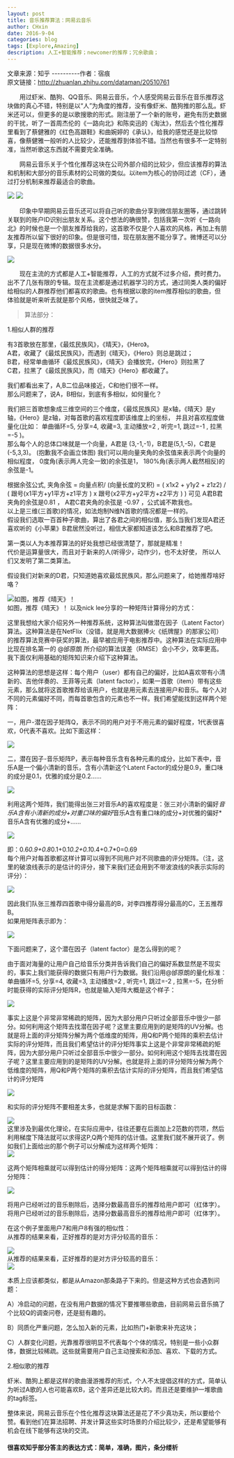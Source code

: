 ```yaml
---
layout: post
title: 音乐推荐算法：网易云音乐
author: CHxin
date: 2016-9-04
categories: blog
tags: [Explore,Amazing]
description: 人工+智能推荐；newcomer的推荐；冗余歌曲；
---
```


文章来源：知乎 ----------作者：宿痕  
原文链接：http://zhuanlan.zhihu.com/dataman/20510761  

&emsp;&emsp;用过虾米、酷狗、QQ音乐、网易云音乐，个人感受网易云音乐在音乐推荐这块做的真心不错，特别是以“人”为角度的推荐，没有像虾米、酷狗推的那么乱。虾米还可以，但更多的是以歌搜歌的形式。刚注册了一个新的账号，避免有历史数据的干扰，听了一首周杰伦的《一路向北》和陈奕迅的《淘汰》，然后去个性化推荐里看到了蔡健雅的《红色高跟鞋》和曲婉婷的《承认》，给我的感觉还是比较惊喜，像蔡健雅一般听的人比较少，还能推荐到体验不错。当然也有很多不一定特别准，当然听歌这东西就不需要完全准确。  

&emsp;&emsp;网易云音乐关于个性化推荐这块在公司外部介绍的比较少，但应该推荐的算法和机制和大部分的音乐素材的公司做的类似。以item为核心的协同过滤（CF），通过打分机制来推荐最适合的歌曲。  
<div align=left></div>  
<img src="http://chengxinhust.xyz/img/20160904/1.jpg"  />
<img src="http://chengxinhust.xyz/img/20160904/3.jpg"  />


&emsp;&emsp;印象中早期网易云音乐还可以将自己听的歌曲分享到微信朋友圈等，通过跳转关联到的账户ID识别出朋友关系。这个想法的确很赞，包括我第一次听《一路向北》的时候也是一个朋友推荐给我的，这首歌不仅是个人喜欢的风格，再加上有朋友推荐所以留下很好的印象。但是很可惜，现在朋友圈不能分享了。微博还可以分享，只是现在微博的数据很多水分。  
<div align=left>
<img src="http://chengxinhust.xyz/img/20160904/5.jpg" />
</div>  

&emsp;&emsp;现在主流的方式都是人工+智能推荐，人工的方式就不过多介绍，费时费力。出不了几张有限的专辑。现在主流都是通过机器学习的方式，通过同类人类的偏好给相似的人群推荐他们都喜欢的歌曲。也有根据以歌的item推荐相似的歌曲，但体验就是听来听去就是那个风格，很快就乏味了。  

> 算法部分：  

1.相似人群的推荐  

有3首歌放在那里，《最炫民族风》，《晴天》，《Hero》。  
A君，收藏了《最炫民族风》，而遇到《晴天》，《Hero》则总是跳过；  
B君，经常单曲循环《最炫民族风》，《晴天》会播放完，《Hero》则拉黑了  
C君，拉黑了《最炫民族风》，而《晴天》《Hero》都收藏了。  

我们都看出来了，A,B二位品味接近，C和他们很不一样。  
那么问题来了，说A，B相似，到底有多相似，如何量化？  

我们把三首歌想象成三维空间的三个维度，《最炫民族风》是x轴，《晴天》是y轴，《Hero》是z轴，对每首歌的喜欢程度即该维度上的坐标，
并且对喜欢程度做量化(比如： 单曲循环=5, 分享=4, 收藏=3, 主动播放=2 , 听完=1, 跳过=-1 , 拉黑=-5 )。  
那么每个人的总体口味就是一个向量，A君是 (3,-1,-1)，B君是(5,1,-5)，C君是(-5,3,3)。 (抱歉我不会画立体图)
我们可以用向量夹角的余弦值来表示两个向量的相似程度， 0度角(表示两人完全一致)的余弦是1， 180%角(表示两人截然相反)的余弦是-1。  

根据余弦公式, 夹角余弦 = 向量点积/ (向量长度的叉积) = ( x1x2 + y1y2 + z1z2) / ( 跟号(x1平方+y1平方+z1平方 ) x 跟号(x2平方+y2平方+z2平方 ) )
可见 A君B君夹角的余弦是0.81 ， A君C君夹角的余弦是 -0.97 ，公式诚不欺我也。  
以上是三维(三首歌)的情况，如法炮制N维N首歌的情况都是一样的。  
假设我们选取一百首种子歌曲，算出了各君之间的相似值，那么当我们发现A君还喜欢听的《小苹果》B君居然没听过，相信大家都知道该怎么和B君推荐了吧。  

第一类以人为本推荐算法的好处我想已经很清楚了，那就是精准！  
代价是运算量很大，而且对于新来的人(听得少，动作少)，也不太好使，
所以人们又发明了第二类算法。  

假设我们对新来的D君，只知道她喜欢最炫民族风，那么问题来了，给她推荐啥好咯？  

<div align=left>
<img src="http://chengxinhust.xyz/img/20160904/7.jpg" alt="如图，推荐《晴天》！"/>
</div>
如图，推荐《晴天》！  
以及nick lee分享的一种矩阵计算得分的方式：  

这里我想给大家介绍另外一种推荐系统，这种算法叫做潜在因子（Latent Factor）算法。这种算法是在NetFlix（没错，就是用大数据捧火《纸牌屋》的那家公司）的推荐算法竞赛中获奖的算法，最早被应用于电影推荐中。这种算法在实际应用中比现在排名第一的 @邰原朗 所介绍的算法误差（RMSE）会小不少，效率更高。我下面仅利用基础的矩阵知识来介绍下这种算法。  

这种算法的思想是这样：每个用户（user）都有自己的偏好，比如A喜欢带有小清新的、吉他伴奏的、王菲等元素（latent factor），如果一首歌（item）带有这些元素，那么就将这首歌推荐给该用户，也就是用元素去连接用户和音乐。每个人对不同的元素偏好不同，而每首歌包含的元素也不一样。我们希望能找到这样两个矩阵：  

一，用户-潜在因子矩阵Q，表示不同的用户对于不用元素的偏好程度，1代表很喜欢，0代表不喜欢。比如下面这样：  
<div align=left>
<img src="http://chengxinhust.xyz/img/20160904/9.jpg" />
</div>  
  
二，潜在因子-音乐矩阵P，表示每种音乐含有各种元素的成分，比如下表中，音乐A是一个偏小清新的音乐，含有小清新这个Latent Factor的成分是0.9，重口味的成分是0.1，优雅的成分是0.2……  
<div align=left>
<img src="http://chengxinhust.xyz/img/20160904/11.jpg" />
</div>  

利用这两个矩阵，我们能得出张三对音乐A的喜欢程度是：张三对小清新的偏好*音乐A含有小清新的成分+对重口味的偏好*音乐A含有重口味的成分+对优雅的偏好*音乐A含有优雅的成分+……  
<div align=left>
<img src="http://chengxinhust.xyz/img/20160904/13.jpg" />
</div>  

即：0.6*0.9+0.8*0.1+0.1*0.2+0.1*0.4+0.7*0=0.69  
每个用户对每首歌都这样计算可以得到不同用户对不同歌曲的评分矩阵。（注，这里的破浪线表示的是估计的评分，接下来我们还会用到不带波浪线的R表示实际的评分）：  
<div align=left>
<img src="http://chengxinhust.xyz/img/20160904/15.jpg" />
</div>  

因此我们队张三推荐四首歌中得分最高的B，对李四推荐得分最高的C，王五推荐B。  
如果用矩阵表示即为：  
<div align=left>
<img src="http://chengxinhust.xyz/img/20160904/17.jpg" />
</div>  

下面问题来了，这个潜在因子（latent factor）是怎么得到的呢？  

由于面对海量的让用户自己给音乐分类并告诉我们自己的偏好系数显然是不现实的，事实上我们能获得的数据只有用户行为数据。我们沿用@邰原朗的量化标准：单曲循环=5, 分享=4, 收藏=3, 主动播放=2 , 听完=1, 跳过=-2 , 拉黑=-5，在分析时能获得的实际评分矩阵R，也就是输入矩阵大概是这个样子：  
<div align=left>
<img src="http://chengxinhust.xyz/img/20160904/19.jpg" />
</div>  

事实上这是个非常非常稀疏的矩阵，因为大部分用户只听过全部音乐中很少一部分。如何利用这个矩阵去找潜在因子呢？这里主要应用到的是矩阵的UV分解。也就是将上面的评分矩阵分解为两个低维度的矩阵，用Q和P两个矩阵的乘积去估计实际的评分矩阵，而且我们希望估计的评分矩阵事实上这是个非常非常稀疏的矩阵，因为大部分用户只听过全部音乐中很少一部分。如何利用这个矩阵去找潜在因子呢？这里主要应用到的是矩阵的UV分解。也就是将上面的评分矩阵分解为两个低维度的矩阵，用Q和P两个矩阵的乘积去估计实际的评分矩阵，而且我们希望估计的评分矩阵  
<div align=left>
<img src="http://chengxinhust.xyz/img/20160904/21.jpg" />
</div>  

和实际的评分矩阵不要相差太多，也就是求解下面的目标函数：  
<div align=left>
<img src="http://chengxinhust.xyz/img/20160904/23.jpg" />
</div>  
这里涉及到最优化理论，在实际应用中，往往还要在后面加上2范数的罚项，然后利用梯度下降法就可以求得这P,Q两个矩阵的估计值。这里我们就不展开说了。例如我们上面给出的那个例子可以分解成为这样两个矩阵：  
<div align=left>
<img src="http://chengxinhust.xyz/img/20160904/25.jpg" />
</div>  

这两个矩阵相乘就可以得到估计的得分矩阵：这两个矩阵相乘就可以得到估计的得分矩阵：  
<div align=left>
<img src="http://chengxinhust.xyz/img/20160904/27.jpg" />
</div>  

将用户已经听过的音乐剔除后，选择分数最高音乐的推荐给用户即可（红体字）。将用户已经听过的音乐剔除后，选择分数最高音乐的推荐给用户即可（红体字）。  

在这个例子里面用户7和用户8有强的相似性：  
从推荐的结果来看，正好推荐的是对方评分较高的音乐：  
<div align=left>
<img src="http://chengxinhust.xyz/img/20160904/29.jpg" />
</div>  
从推荐的结果来看，正好推荐的是对方评分较高的音乐：  
<div align=left>
<img src="http://chengxinhust.xyz/img/20160904/31.jpg" />
</div>  

本质上应该都类似，都是从Amazon那条路子下来的。但是这种方式也会遇到问题：  

A）冷启动的问题，在没有用户数据的情况下要推哪些歌曲，目前网易云音乐搞了个比较Q的调查问卷，还是挺有趣的。  

B）同质化严重问题，怎么加入新的元素，比如热门+新歌来补充这块；  

C）人群变化问题，光靠推荐很明显不代表每个个体的情况，特别是一些小众群体，数据比较稀疏。这些就需要用户自己主动搜索和添加、喜欢、下载的方式。  

2.相似歌的推荐  

虾米、酷狗上都是这样的歌曲漫游推荐的形式，个人不太提倡这样的方式，简单认为听过A歌的人也可能喜欢B，这个差异还是比较大的。而且还是要维护一堆歌曲的tag标签。  

整体来说，网易云音乐在个性化推荐这块算法还是花了不少真功夫，所以要给个赞。看到他们在算法招聘、并发计算这些实时场景的介绍比较少，还是希望能够有机会在线下能够有这块的交流。  


#### 很喜欢知乎部分答主的表达方式：简单，准确，图片，条分缕析  
